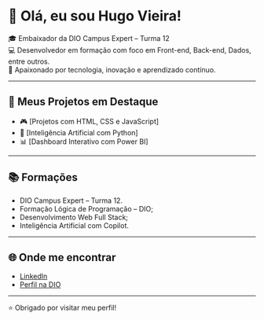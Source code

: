 # 👋 Olá, eu sou Hugo Vieira!

🎓 Embaixador da DIO Campus Expert – Turma 12  
💻 Desenvolvedor em formação com foco em Front-end, Back-end, Dados, entre outros.  
🚀 Apaixonado por tecnologia, inovação e aprendizado contínuo.

---

## 📌 Meus Projetos em Destaque

- 🎮 [Projetos com HTML, CSS e JavaScript]
- 🧠 [Inteligência Artificial com Python]
- 📊 [Dashboard Interativo com Power BI]

---

## 📚 Formações

- DIO Campus Expert – Turma 12.
- Formação Lógica de Programação – DIO;
- Desenvolvimento Web Full Stack;
- Inteligência Artificial com Copilot.

---

## 🌐 Onde me encontrar

- [LinkedIn](www.linkedin.com/in/hugosvieira/)
- [Perfil na DIO](https://www.dio.me/users/hugo6_ms)

---
⭐️ Obrigado por visitar meu perfil!
